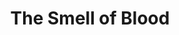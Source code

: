 ---
ep: 076
title: "The Smell of Blood"
imglink: "https://live.staticflickr.com/65535/50998427667_e0ac0fd950_o.jpg"
thumbnail: "https://live.staticflickr.com/65535/50998427667_c11b2f85c9_q.jpg"
alt: >
    An embroidered gray scalpel with a bloody tip. In the upper right corner is a brief exchange: "Carnage" "Blood." "Yeah, blood." A small sketch of a green eye behind a black quill sits underneath the exchange. Another exchange sits in the bottom left: "I was actually a meme for a day or two. You...do know what a meme is don't you?" "YES, I KNOW WHAT A MEME IS". The bottom border is red.
name: "Gwen"
---